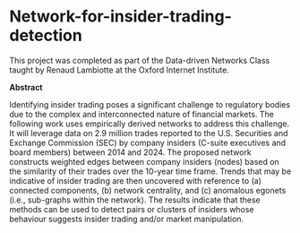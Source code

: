 # Network-for-insider-trading-detection

This project was completed as part of the Data-driven Networks Class taught by Renaud Lambiotte at the Oxford Internet Institute.

**Abstract**

Identifying insider trading poses a significant challenge to regulatory bodies due to the complex and interconnected nature of financial markets. The following work uses empirically derived networks to address this challenge. It will leverage data on 2.9 million trades reported to the U.S. Securities and Exchange Commission (SEC) by company insiders (C-suite executives and board members) between 2014 and 2024. The proposed network constructs weighted edges between company insiders (nodes) based on the similarity of their trades over the 10-year time frame. Trends that may be indicative of insider trading are then uncovered with reference to (a) connected components, (b) network centrality, and (c) anomalous egonets (i.e., sub-graphs within the network). The results indicate that these methods can be used to detect pairs or clusters of insiders whose behaviour suggests insider trading and/or market manipulation.

